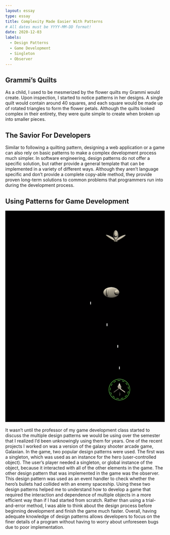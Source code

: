 ```yaml
---
layout: essay
type: essay
title: Complexity Made Easier With Patterns
# All dates must be YYYY-MM-DD format!
date: 2020-12-03
labels:
  - Design Patterns
  - Game Development
  - Singleton
  - Observer
---
```


## Grammi’s Quilts

As a child, I used to be mesmerized by the flower quilts my Grammi would create. Upon inspection, I started to notice patterns in her designs. A single quilt would contain around 40 squares, and each square would be made up of rotated triangles to form the flower petals. Although the quilts looked complex in their entirety, they were quite simple to create when broken up into smaller pieces.

## The Savior For Developers

Similar to following a quilting pattern, designing a web application or a game can also rely on basic patterns to make a complex development process much simpler. In software engineering, design patterns do not offer a specific solution, but rather provide a general template that can be implemented in a variety of different ways. Although they aren’t language specific and don’t provide a complete copy-able method, they provide proven long-term solutions to common problems that programmers run into during the development process.


## Using Patterns for Game Development
<img class="ui medium right floated image" src="../images/space.png">

It wasn’t until the professor of my game development class started to discuss the multiple design patterns we would be using over the semester that I realized I’d been unknowingly using them for years. One of the recent projects I worked on was a version of the galaxy shooter arcade game, Galaxian. In the game, two popular design patterns were used. The first was a singleton, which was used as an instance for the hero (user-controlled object). The user’s player needed a singleton, or global instance of the object, because it interacted with all of the other elements in the game. The other design pattern that was implemented in the game was the observer. This design pattern was used as an event handler to check whether the hero’s bullets had collided with an enemy spaceship. Using these two design patterns helped me to understand how to develop a game that required the interaction and dependence of multiple objects in a more efficient way than if I had started from scratch. Rather than using a trial-and-error method, I was able to think about the design process before beginning development and finish the game much faster. Overall, having adequate knowledge of design patterns allows developers to focus on the finer details of a program without having to worry about unforeseen bugs due to poor implementation.


